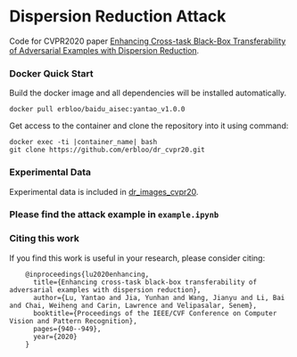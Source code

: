 # Dispersion Reduction Attack


Code for CVPR2020 paper [Enhancing Cross-task Black-Box Transferability of Adversarial Examples with Dispersion Reduction](https://openaccess.thecvf.com/content_CVPR_2020/papers/Lu_Enhancing_Cross-Task_Black-Box_Transferability_of_Adversarial_Examples_With_Dispersion_Reduction_CVPR_2020_paper.pdf).

### Docker Quick Start
Build the docker image and all dependencies will be installed automatically.
```
docker pull erbloo/baidu_aisec:yantao_v1.0.0
```
Get access to the container and clone the repository into it using command:
```
docker exec -ti |container_name| bash
git clone https://github.com/erbloo/dr_cvpr20.git
```

### Experimental Data
Experimental data is included in [dr_images_cvpr20](https://github.com/erbloo/dr_images_cvpr20).


### Please find the attack example in `example.ipynb`


### Citing this work
If you find this work is useful in your research, please consider citing:
```
    @inproceedings{lu2020enhancing,
      title={Enhancing cross-task black-box transferability of adversarial examples with dispersion reduction},
      author={Lu, Yantao and Jia, Yunhan and Wang, Jianyu and Li, Bai and Chai, Weiheng and Carin, Lawrence and Velipasalar, Senem},
      booktitle={Proceedings of the IEEE/CVF Conference on Computer Vision and Pattern Recognition},
      pages={940--949},
      year={2020}
    }
```
